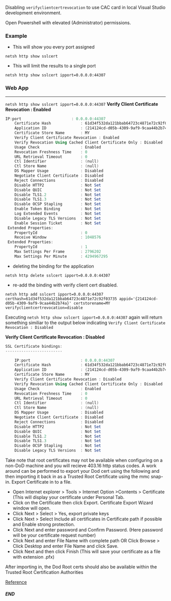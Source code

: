 
Disabling `verifyclientcertrevocation` to use CAC card in local Visual Studio development environment.

Open Powershell with elevated (Administrator) permissions.

### Example 
* This will show you every port assigned

`netsh http show sslcert`

* This will limit the results to a single port
 
 `netsh http show sslcert ipport=0.0.0.0:44307`


### Web App
---------------

`netsh http show sslcert ipport=0.0.0.0:44307`
**Verify Client Certificate Revocation : Enabled**
```powershell
IP:port                      : 0.0.0.0:44307
    Certificate Hash             : 61d34f532da121bbab64723c4871e72c92f03735
    Application ID               : {214124cd-d05b-4309-9af9-9caa44b2b74a}
    Certificate Store Name       : MY
    Verify Client Certificate Revocation : Enabled
    Verify Revocation Using Cached Client Certificate Only : Disabled
    Usage Check                  : Enabled
    Revocation Freshness Time    : 0
    URL Retrieval Timeout        : 0
    Ctl Identifier               : (null)
    Ctl Store Name               : (null)
    DS Mapper Usage              : Disabled
    Negotiate Client Certificate : Disabled
    Reject Connections           : Disabled
    Disable HTTP2                : Not Set
    Disable QUIC                 : Not Set
    Disable TLS1.2               : Not Set
    Disable TLS1.3               : Not Set
    Disable OCSP Stapling        : Not Set
    Enable Token Binding         : Not Set
    Log Extended Events          : Not Set
    Disable Legacy TLS Versions  : Not Set
    Enable Session Ticket        : Not Set
 Extended Properties:
    PropertyId                   : 0
    Receive Window               : 1048576
 Extended Properties:
    PropertyId                   : 1
    Max Settings Per Frame       : 2796202
    Max Settings Per Minute      : 4294967295
```

* deleting the binding for the application

`netsh http delete sslcert ipport=0.0.0.0:44307`

* re-add the binding with  verify client cert disabled.  

`netsh http add sslcert ipport=0.0.0.0:44307 certhash=61d34f532da121bbab64723c4871e72c92f03735 appid='{214124cd-d05b-4309-9af9-9caa44b2b74a}' certstorename=MY verifyclientcertrevocation=disable`

Executing `netsh http show sslcert ipport=0.0.0.0:44307` again will return something similiar to the output below indicating `Verify Client Certificate Revocation : Disabled`

**Verify Client Certificate Revocation : Disabled**
```powershell
SSL Certificate bindings:
-------------------------

    IP:port                      : 0.0.0.0:44307
    Certificate Hash             : 61d34f532da121bbab64723c4871e72c92f03735
    Application ID               : {214124cd-d05b-4309-9af9-9caa44b2b74a}
    Certificate Store Name       : MY
    Verify Client Certificate Revocation : Disabled
    Verify Revocation Using Cached Client Certificate Only : Disabled
    Usage Check                  : Enabled
    Revocation Freshness Time    : 0
    URL Retrieval Timeout        : 0
    Ctl Identifier               : (null)
    Ctl Store Name               : (null)
    DS Mapper Usage              : Disabled
    Negotiate Client Certificate : Disabled
    Reject Connections           : Disabled
    Disable HTTP2                : Not Set
    Disable QUIC                 : Not Set
    Disable TLS1.2               : Not Set
    Disable TLS1.3               : Not Set
    Disable OCSP Stapling        : Not Set
    Disable Legacy TLS Versions  : Not Set
```
Take note that root certificates may not be available when configuring on a non-DoD machine and you will recieve 403.16 http status codes.  A work around can be performed to export your Dod cert using the following and then importing it back in as a Trusted Root Certificate using the mmc snap-in.
Export Certificate in to a file.
* Open Internet explorer > Tools > Internet Option >Contents >
Certificate (This will display your certificate under Personal Tab.
* Click on the Certificate then click Export. Certificate Export Wizard window
will open.
* Click Next > Select > Yes, export private keys
* Click Next > Select Include all certificates in Certificate path if possible
and Enable strong protection.
* Click Next and enter password and Confirm Password. (Here password
will be your certificate request number)
* Click Next and enter File Name with complete path OR Click Browse > Click Desktop and enter File Name and click Save.
* Click Next and then click Finish
(This will save your certificate as a file with extension .pfx) 

After importing in, the Dod Root certs should also be available within the Trusted Root Certification Authorities


[Reference](https://support.microsoft.com/en-us/help/942061/error-message-when-you-visit-a-web-site-that-is-hosted-on-iis-7-0-http)

##### END